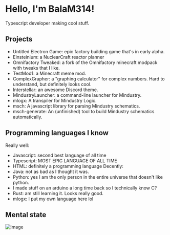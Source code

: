 # Hello, I'm BalaM314!
Typescript developer making cool stuff.
## Projects
* Untitled Electron Game: epic factory building game that's in early alpha.
* Einsteinium: a NuclearCraft reactor planner
* Omnifactory Tweaked: a fork of the Omnifactory minecraft modpack with tweaks that I like.
* TestMod1: a Minecraft meme mod.
* ComplexGrapher: a "graphing calculator" for complex numbers. Hard to understand, but definitely looks cool.
* Interstellar: an awesome Discord theme.
* MindustryLauncher: a command-line launcher for Mindustry.
* mlogx: A transpiler for Mindustry Logic.
* msch: A javascript library for parsing Mindustry schematics.
* msch-generate: An (unfinished) tool to build Mindustry schematics automatically.
## Programming languages I know

Really well:
* Javascript: second best language of all time
* Typescript: MOST EPIC LANGUAGE OF ALL TIME
* HTML: definitely a programming language
Decently:
* Java: not as bad as I thought it was.
* Python: yes I am the only person in the entire universe that doesn't like python.
* I made stuff on an arduino a long time back so I technically know C?
* Rust: am still learning it. Looks really good.
* mlogx: I put my own language here lol

## Mental state
![image](https://media.discordapp.net/attachments/859537742890401822/985915908247662592/unknown.png?width=530&height=418)
